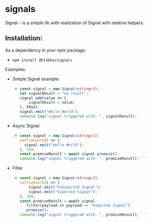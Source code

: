 # signals
Signal - is a simple lib with realization of Signal with relative helpers.

## Installation:
As a dependency in your npm package:
- `npm install @hlobka/signals`

Examples:
- Simple Signal example:
  - ```typescript
    const signal = new Signal<string>();
    let signalResult = "no result";
    signal.add(value => {
        signalResult = value;
    }, this);
    signal.emit("Hello World");
    console.log("signal triggered with: ", signalResult);
    ```
- Async Signal:
  - ```TypeScript
    const signal = new Signal<string>();
    setTimeout(() => {
      signal.emit("Hello World");
    }, 10);
    const promiseResult = await signal.promise();
    console.log("signal triggered with: ", promiseResult);```
- Filter
  - ```TypeScript
    const signal = new Signal<string>();
    setTimeout(() => {
        signal.emit("UnExpected Signal");
        signal.emit("Expected Signal");
    }, 10);
    const promiseResult = await signal
      .filter(payload => payload == "Expected Signal")
      .promise();
    console.log("signal triggered with: ", promiseResult);```
